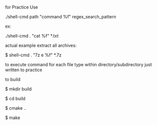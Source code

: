  for Practice
 Use
 
 ./shell-cmd path "command %f" regex_search_pattern

 ex:

 ./shell-cmd . "cat %f" *.txt
 
 actual example extract all archives:
 
 $ shell-cmd . "7z e %f" *.7z
 
 to execute command for each file type within directory/subdirectory
 just written to practice

to build

$ mkdir build

$ cd build

$ cmake ..

$ make


